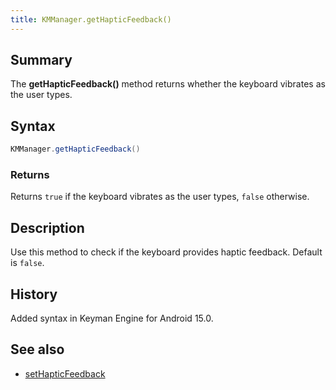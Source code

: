 ```yaml
---
title: KMManager.getHapticFeedback()
---
```


## Summary
The **getHapticFeedback()** method returns whether the keyboard vibrates as the user types.

## Syntax
```java
KMManager.getHapticFeedback()
```

### Returns
Returns `true` if the keyboard vibrates as the user types, `false` otherwise.

## Description
Use this method to check if the keyboard provides haptic feedback. Default is `false`.

## History
Added syntax in Keyman Engine for Android 15.0.

## See also
* [setHapticFeedback](setHapticFeedback)
